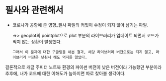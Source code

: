 # 필사와 관련해서

- 코로나가 공항에 준 영향_필사 파일의 커밋이 수정이 되지 않아 남기는 파일.

  =>> geoplot의 pointplot으로 plot 부분의 라이브러리가 업데이트 되면서 코드가 먹지 않는 상황이 발생했다.

      그래서 이 문제에 대한 구글링을 해본 결과, 해당 라이브러리 버전으로는 되지 않고, 라이브러리 버전은 낮춰서 해도 먹지를 않았다.

결론적으로 캐글 주피터 노트북 환경의 파이썬 버전이 낮은 버전이라 가능했던 부분이라 추후에, 내가 코드에 대한 이해도가 높아지면 따로 찾아볼 생각이다.
